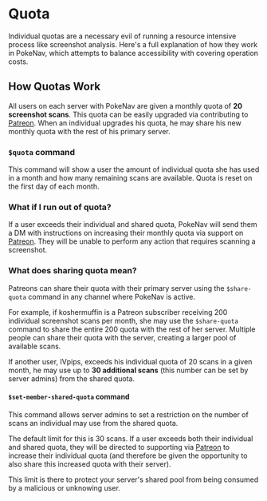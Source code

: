 # Quota

Individual quotas are a necessary evil of running a resource intensive process like screenshot analysis. Here's a full explanation of how they work in PokeNav, which attempts to balance accessibility with covering operation costs.

## How Quotas Work

All users on each server with PokeNav are given a monthly quota of **20 screenshot scans**. This quota can be easily upgraded via contributing to [Patreon](https://www.patreon.com/PokeNavBot). When an individual upgrades his quota, he may share his new monthly quota with the rest of his primary server. 

### `$quota` command

This command will show a user the amount of individual quota she has used in a month and how many remaining scans are available. Quota is reset on the first day of each month. 

### What if I run out of quota?

If a user exceeds their individual and shared quota, PokeNav will send them a DM with instructions on increasing their monthly quota via support on [Patreon](https://www.patreon.com/PokeNavBot). They will be unable to perform any action that requires scanning a screenshot.

### What does sharing quota mean?

Patreons can share their quota with their primary server using the `$share-quota` command in any channel where PokeNav is active. 

For example, if koshermuffin is a Patreon subscriber receiving 200 individual screenshot scans per month, she may use the `$share-quota` command to share the entire 200 quota with the rest of her server. Multiple people can share their quota with the server, creating a larger pool of available scans. 

If another user, IVpips, exceeds his individual quota of 20 scans in a given month, he may use up to **30 additional scans** (this number can be set by server admins) from the shared quota. 

#### `$set-member-shared-quota` command

This command allows server admins to set a restriction on the number of scans an individual may use from the shared quota. 

The default limit for this is 30 scans. If a user exceeds both their individual and shared quota, they will be directed to supporting via [Patreon](https://www.patreon.com/PokeNavBot) to increase their individual quota (and therefore be given the opportunity to also share this increased quota with their server).

This limit is there to protect your server's shared pool from being consumed by a malicious or unknowing user. 
